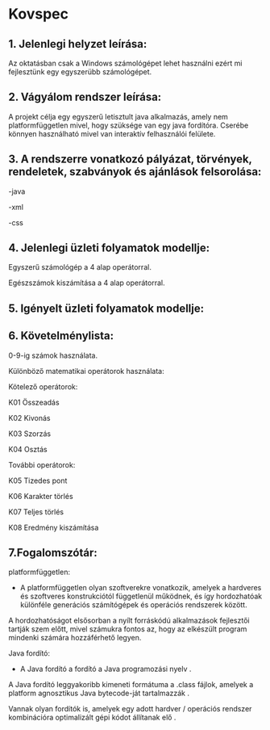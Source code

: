 # Kovspec

## 1. Jelenlegi helyzet leírása:

Az oktatásban csak a Windows számológépet lehet használni ezért mi fejlesztünk egy egyszerübb számológépet.

## 2. Vágyálom rendszer leírása: 

A projekt célja egy egyszerű letisztult java alkalmazás, amely nem platformfüggetlen mivel, hogy szüksége van egy java fordítóra.
Cserébe könnyen használható mivel van interaktív felhasználói felülete. 

## 3. A rendszerre vonatkozó pályázat, törvények, rendeletek, szabványok és ajánlások felsorolása:

-java

-xml

-css


## 4. Jelenlegi üzleti folyamatok modellje:

Egyszerű számológép a 4 alap operátorral.

Egészszámok kiszámítása a 4 alap operátorral.


## 5. Igényelt üzleti folyamatok modellje:

## 6. Követelménylista:

0-9-ig számok használata.

Különböző matematikai operátorok használata:

Kötelező operátorok:

K01 Összeadás

K02 Kivonás

K03 Szorzás

K04 Osztás

További operátorok:

K05 Tizedes pont

K06 Karakter törlés

K07 Teljes törlés

K08 Eredmény kiszámítása

## 7.Fogalomszótár:

platformfüggetlen:

 - A platformfüggetlen olyan szoftverekre vonatkozik, amelyek a hardveres és szoftveres konstrukciótól függetlenül működnek, és így hordozhatóak különféle generációs számítógépek és operációs rendszerek között.

 A hordozhatóságot elsősorban a nyílt forráskódú alkalmazások fejlesztői tartják szem előtt, mivel számukra fontos az, hogy az elkészült program mindenki számára hozzáférhető legyen.

Java fordító:

  - A Java fordító a fordító a Java programozási nyelv . 

A Java fordító leggyakoribb kimeneti formátuma a .class fájlok, amelyek a platform agnosztikus Java bytecode-ját tartalmazzák . 

Vannak olyan fordítók is, amelyek egy adott hardver / operációs rendszer kombinációra optimalizált gépi kódot állítanak elő .
